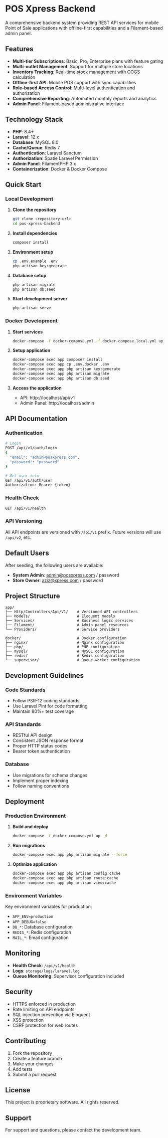 # POS Xpress Backend

A comprehensive backend system providing REST API services for mobile Point of Sale applications with offline-first capabilities and a Filament-based admin panel.

## Features

- **Multi-tier Subscriptions**: Basic, Pro, Enterprise plans with feature gating
- **Multi-outlet Management**: Support for multiple store locations
- **Inventory Tracking**: Real-time stock management with COGS calculation
- **Offline-first API**: Mobile POS support with sync capabilities
- **Role-based Access Control**: Multi-level authentication and authorization
- **Comprehensive Reporting**: Automated monthly reports and analytics
- **Admin Panel**: Filament-based administrative interface

## Technology Stack

- **PHP**: 8.4+
- **Laravel**: 12.x
- **Database**: MySQL 8.0
- **Cache/Queue**: Redis 7
- **Authentication**: Laravel Sanctum
- **Authorization**: Spatie Laravel Permission
- **Admin Panel**: FilamentPHP 3.x
- **Containerization**: Docker & Docker Compose

## Quick Start

### Local Development

1. **Clone the repository**
   ```bash
   git clone <repository-url>
   cd pos-xpress-backend
   ```

2. **Install dependencies**
   ```bash
   composer install
   ```

3. **Environment setup**
   ```bash
   cp .env.example .env
   php artisan key:generate
   ```

4. **Database setup**
   ```bash
   php artisan migrate
   php artisan db:seed
   ```

5. **Start development server**
   ```bash
   php artisan serve
   ```

### Docker Development

1. **Start services**
   ```bash
   docker-compose -f docker-compose.yml -f docker-compose.local.yml up -d
   ```

2. **Setup application**
   ```bash
   docker-compose exec app composer install
   docker-compose exec app cp .env.docker .env
   docker-compose exec app php artisan key:generate
   docker-compose exec app php artisan migrate
   docker-compose exec app php artisan db:seed
   ```

3. **Access the application**
   - API: http://localhost/api/v1
   - Admin Panel: http://localhost/admin

## API Documentation

### Authentication

```bash
# Login
POST /api/v1/auth/login
{
  "email": "admin@posxpress.com",
  "password": "password"
}

# Get user info
GET /api/v1/auth/user
Authorization: Bearer {token}
```

### Health Check

```bash
GET /api/v1/health
```

### API Versioning

All API endpoints are versioned with `/api/v1` prefix. Future versions will use `/api/v2`, etc.

## Default Users

After seeding, the following users are available:

- **System Admin**: admin@posxpress.com / password
- **Store Owner**: aziz@xpress.com / password

## Project Structure

```
app/
├── Http/Controllers/Api/V1/    # Versioned API controllers
├── Models/                     # Eloquent models
├── Services/                   # Business logic services
├── Filament/                   # Admin panel resources
└── Providers/                  # Service providers

docker/                         # Docker configuration
├── nginx/                      # Nginx configuration
├── php/                        # PHP configuration
├── mysql/                      # MySQL configuration
├── redis/                      # Redis configuration
└── supervisor/                 # Queue worker configuration
```

## Development Guidelines

### Code Standards
- Follow PSR-12 coding standards
- Use Laravel Pint for code formatting
- Maintain 80%+ test coverage

### API Standards
- RESTful API design
- Consistent JSON response format
- Proper HTTP status codes
- Bearer token authentication

### Database
- Use migrations for schema changes
- Implement proper indexing
- Follow naming conventions

## Deployment

### Production Environment

1. **Build and deploy**
   ```bash
   docker-compose -f docker-compose.yml up -d
   ```

2. **Run migrations**
   ```bash
   docker-compose exec app php artisan migrate --force
   ```

3. **Optimize application**
   ```bash
   docker-compose exec app php artisan config:cache
   docker-compose exec app php artisan route:cache
   docker-compose exec app php artisan view:cache
   ```

### Environment Variables

Key environment variables for production:

- `APP_ENV=production`
- `APP_DEBUG=false`
- `DB_*`: Database configuration
- `REDIS_*`: Redis configuration
- `MAIL_*`: Email configuration

## Monitoring

- **Health Check**: `/api/v1/health`
- **Logs**: `storage/logs/laravel.log`
- **Queue Monitoring**: Supervisor configuration included

## Security

- HTTPS enforced in production
- Rate limiting on API endpoints
- SQL injection prevention via Eloquent
- XSS protection
- CSRF protection for web routes

## Contributing

1. Fork the repository
2. Create a feature branch
3. Make your changes
4. Add tests
5. Submit a pull request

## License

This project is proprietary software. All rights reserved.

## Support

For support and questions, please contact the development team.